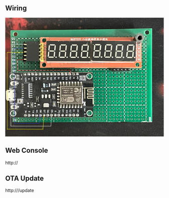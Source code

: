 
## Wiring
![wiring](diagram.jpg)

## Web Console
http://<ipaddress>

## OTA Update
http://<ipaddress>/update